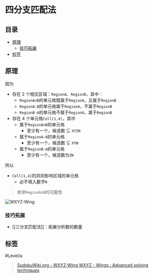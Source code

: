 # 四分支匹配法

<!-- START doctoc generated TOC please keep comment here to allow auto update -->
<!-- DON'T EDIT THIS SECTION, INSTEAD RE-RUN doctoc TO UPDATE -->
## 目录

- [原理](#%E5%8E%9F%E7%90%86)
  - [技巧拓展](#%E6%8A%80%E5%B7%A7%E6%8B%93%E5%B1%95)
- [标签](#%E6%A0%87%E7%AD%BE)

<!-- END doctoc generated TOC please keep comment here to allow auto update -->

## 原理

因为
- 存在 2 个相交区域：`RegionA`、`RegionB`，其中：
	- `RegionA∩B`的单元格既属于`RegionA`，又属于`RegionB`
	- `RegionA-B`的单元格属于`RegionA`，不属于`RegionB`
	- `RegionB-A`的单元格不属于`RegionA`，属于`RegionB`
- 存在 4 个单元格`Cell[1,4]`，其中
	- 属于`RegionA∩B`的单元格
		- 至少有一个，候选数 ⊆ `XYZN`
	- 属于`RegionA-B`的单元格
		- 至少有一个，候选数 ⊆ `XYN`
	- 属于`RegionB-A`的单元格
		- 至少有一个，候选数为`ZN`

所以
- `Cell[1,4]`的共同影响区域的单元格
	- 必不填入数字`N`

> 枚举`RegionA∩B`的可能性

![WXYZ-Wing](https://www.sudokuwiki.org/PuzImages/wxyzname.png)

### 技巧拓展

- [[三分支匹配法]]：拓展分析数的数量

## 标签

#Level/a

> [SudokuWiki.org - WXYZ-Wing ](https://www.sudokuwiki.org/WXYZ_Wing)
> [WXYZ - Wings : Advanced solving techniques](http://forum.enjoysudoku.com/wxyz-wings-t30012.html)
